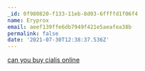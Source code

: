 ```yaml
---
_id: 0f980820-f133-11eb-8d03-6ffffd1f06f4
name: Eryprox
email: aeef139ffe6db7949f421e5aeafea38b
permalink: false
date: '2021-07-30T12:38:37.536Z'
---
```

<a href=https://cialiswwshop.com/>can you buy cialis online</a>
